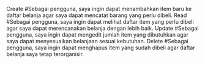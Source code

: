 Create
#Sebagai pengguna, saya ingin dapat menambahkan item baru ke daftar belanja agar saya dapat mencatat barang yang perlu dibeli.
Read
#Sebagai pengguna, saya ingin dapat melihat daftar item yang perlu dibeli agar saya dapat merencanakan belanja dengan lebih baik.
Update
#Sebagai pengguna, saya ingin dapat mengedit jumlah item yang dibutuhkan agar saya dapat menyesuaikan belanjaan sesuai kebutuhan.
Delete
#Sebagai pengguna, saya ingin dapat menghapus item yang sudah dibeli agar daftar belanja saya tetap terorganisir.
